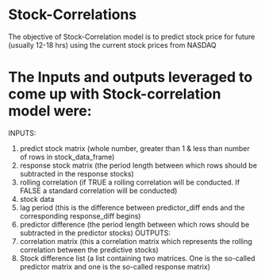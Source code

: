 # Stock-Correlations
The objective of Stock-Correlation model is to predict stock price for future (usually 12-18 hrs) using the current stock prices from NASDAQ
# The Inputs and outputs leveraged to come up with Stock-correlation model were:
 
 INPUTS:
 1. predict stock matrix (whole number, greater than 1 & less than number of rows in stock_data_frame)
  2. response stock matrix (the period length between which rows should be subtracted in the response stocks)
  3. rolling correlation (if TRUE a rolling correlation will be conducted. If FALSE a standard correlation will be conducted)
  4. stock data
  5. lag period (this is the difference between predictor_diff ends and the corresponding response_diff begins)
  6. predictor difference (the period length between which rows should be subtracted in the predictor stocks)
  OUTPUTS:
  1. correlation matrix (this a correlation matrix which represents the rolling correlation between the predictive stocks)
  2. Stock difference list (a list containing two matrices.  One is the so-called predictor matrix and one is the so-called response 
  matrix)

